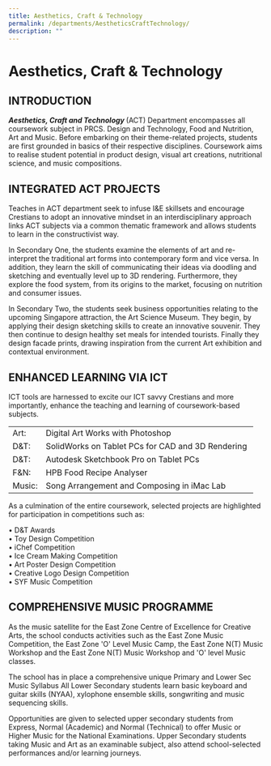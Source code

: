 ```yaml
---
title: Aesthetics, Craft & Technology
permalink: /departments/AestheticsCraftTechnology/
description: ""
---
```


<h1>Aesthetics, Craft &amp; Technology</h1>

<h2>INTRODUCTION</h2>

<p><strong><em>Aesthetics, Craft and Technology </em></strong>(ACT) Department encompasses all coursework subject in PRCS. Design and Technology, Food and Nutrition, Art and Music. Before embarking on their theme-related projects, students are first grounded in basics of their respective disciplines. Coursework aims to realise student potential in product design, visual art creations, nutritional science, and music compositions.</p>
</div>
</div>
<div>
<h2>INTEGRATED ACT PROJECTS</h2>
<div>
<p>Teaches in ACT department seek to infuse I&amp;E skillsets and encourage Crestians to adopt an innovative mindset in an interdisciplinary approach links ACT subjects via a common thematic framework and allows students to learn in the constructivist way.</p>
<p>In Secondary One, the students examine the elements of art and re-interpret the traditional art forms into contemporary form and vice versa. In addition, they learn the skill of communicating their ideas via doodling and sketching and eventually level up to 3D rendering. Furthermore, they explore the food system, from its origins to the market, focusing on nutrition and consumer issues.</p>
<p>In Secondary Two, the students seek business opportunities relating to the upcoming Singapore attraction, the Art Science Museum. They begin, by applying their design sketching skills to create an innovative souvenir. They then continue to design healthy set meals for intended tourists. Finally they design facade prints, drawing inspiration from the current Art exhibition and contextual environment.&nbsp;</p>
</div>
</div>
<div>
<h2>ENHANCED LEARNING VIA ICT</h2>
<div>
<p>ICT tools are harnessed to excite our ICT savvy Crestians and more importantly, enhance the teaching and learning of coursework-based subjects.</p>
<table border="0" cellspacing="0" cellpadding="5">
<tbody>
<tr>
<td>Art:</td>
<td>Digital Art Works with Photoshop</td>
</tr>
<tr>
<td>D&amp;T:&nbsp;</td>
<td>SolidWorks on Tablet PCs for CAD and 3D Rendering&nbsp;</td>
</tr>
<tr>
<td>D&amp;T:&nbsp;</td>
<td>Autodesk Sketchbook Pro on Tablet PCs</td>
</tr>
<tr>
<td>F&amp;N:&nbsp;</td>
<td>HPB Food Recipe Analyser</td>
</tr>
<tr>
<td>Music:</td>
<td>Song Arrangement and Composing in iMac Lab</td>
</tr>
</tbody>
</table>
<div>
<p>As a culmination of the entire coursework, selected projects are highlighted for participation in competitions such as:</p>
<div>&bull; D&amp;T Awards&nbsp;</div>
<div>&bull; Toy Design Competition</div>
<div>&bull; iChef Competition</div>
<div>&bull; Ice Cream Making Competition</div>
<div>&bull; Art Poster Design Competition</div>
<div>
<div>&bull; Creative Logo Design Competition</div>
<div>&bull; SYF Music Competition</div>
</div>
</div>
</div>
</div>
<div>
<h2>COMPREHENSIVE MUSIC PROGRAMME</h2>
<div>
<p>As the music satellite for the East Zone Centre of Excellence for Creative Arts, the school conducts activities such as the East Zone Music Competition, the East Zone 'O' Level Music Camp, the East Zone N(T) Music Workshop and the East Zone N(T) Music Workshop and 'O' level Music classes.</p>
<p>The school has in place a comprehensive unique Primary and Lower Sec Music Syllabus All Lower Secondary students learn basic keyboard and guitar skills (NYAA), xylophone ensemble skills, songwriting and music sequencing skills.</p>
<p>Opportunities are given to selected upper secondary students from Express, Normal (Academic) and Normal (Technical) to offer Music or Higher Music for the National Examinations. Upper Secondary students taking Music and Art as an examinable subject, also attend school-selected performances and/or learning journeys.</p>
</div>
</div>